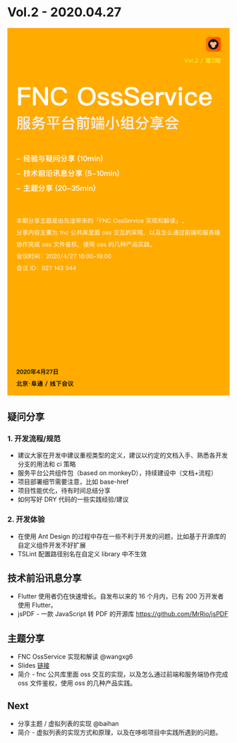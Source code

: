 # Vol.2 - 2020.04.27

![](./poster/Vol.2.png )

## 疑问分享

### 1. 开发流程/规范

* 建议大家在开发中建议重视类型的定义，建议以约定的文档入手、熟悉各开发分支的用法和 ci 策略
* 服务平台公共组件包（based on monkeyD），持续建设中（文档+流程）
* 项目部署细节需要注意，比如 base-href
* 项目性能优化，待有时间总结分享
* 如何写好 DRY 代码的一些实践经验/建议

### 2. 开发体验

* 在使用 Ant Design 的过程中存在一些不利于开发的问题，比如基于开源库的自定义组件开发不好扩展
* TSLint 配置路径别名在自定义 library 中不生效

## 技术前沿讯息分享

* Flutter 使用者仍在快速增长。自发布以来的 16 个月内，已有 200 万开发者使用 Flutter。
* jsPDF - 一款 JavaScript 转 PDF 的开源库 <https://github.com/MrRio/jsPDF>

## 主题分享

* FNC OssService 实现和解读 @wangxg6
* Slides [链接](./slides/2020-04-27-Tnc-OssService.pdf)
* 简介 - fnc 公共库里面 oss 交互的实现，以及怎么通过前端和服务端协作完成 oss 文件鉴权，使用 oss 的几种产品实践。

## Next

* 分享主题 / 虚拟列表的实现 @baihan
* 简介 - 虚拟列表的实现方式和原理，以及在哆啦项目中实践所遇到的问题。
